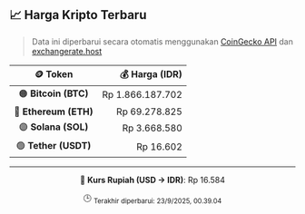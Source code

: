 

<!-- HARGA_KRIPTO -->
## 📈 Harga Kripto Terbaru

> Data ini diperbarui secara otomatis menggunakan [CoinGecko API](https://www.coingecko.com/) dan [exchangerate.host](https://exchangerate.host/)

<div align="center">

| 🪙 Token | 💰 Harga (IDR) |
|:------:|---------------:|
| 🟠 **Bitcoin (BTC)**   | Rp 1.866.187.702 |
| 🔵 **Ethereum (ETH)**  | Rp 69.278.825 |
| 🟣 **Solana (SOL)**    | Rp 3.668.580 |
| 🟢 **Tether (USDT)**   | Rp 16.602 |

---

💱 **Kurs Rupiah (USD → IDR)**: Rp 16.584

🕒 <sub>Terakhir diperbarui: 23/9/2025, 00.39.04</sub>

</div>
<!-- /HARGA_KRIPTO -->